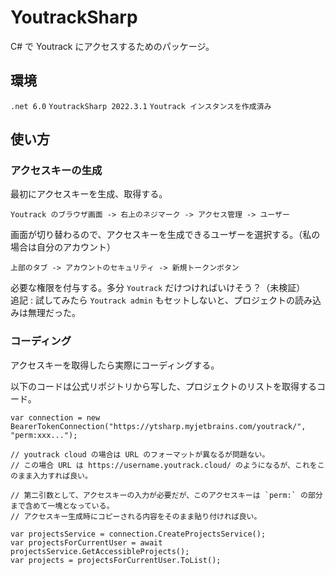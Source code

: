 # YoutrackSharp

C# で Youtrack にアクセスするためのパッケージ。

## 環境

`.net 6.0` `YoutrackSharp 2022.3.1` `Youtrack インスタンスを作成済み`

## 使い方

### アクセスキーの生成

最初にアクセスキーを生成、取得する。

    Youtrack のブラウザ画面 -> 右上のネジマーク -> アクセス管理 -> ユーザー

画面が切り替わるので、アクセスキーを生成できるユーザーを選択する。（私の場合は自分のアカウント）

    上部のタブ -> アカウントのセキュリティ -> 新規トークンボタン

必要な権限を付与する。多分 `Youtrack` だけつければいけそう？（未検証）  
追記 : 試してみたら `Youtrack admin` もセットしないと、プロジェクトの読み込みは無理だった。

### コーディング

アクセスキーを取得したら実際にコーディングする。

以下のコードは公式リポジトリから写した、プロジェクトのリストを取得するコード。

    var connection = new BearerTokenConnection("https://ytsharp.myjetbrains.com/youtrack/", "perm:xxx...");

    // youtrack cloud の場合は URL のフォーマットが異なるが問題ない。  
    // この場合 URL は https://username.youtrack.cloud/ のようになるが、これをこのまま入力すれば良い。

    // 第二引数として、アクセスキーの入力が必要だが、このアクセスキーは `perm:` の部分まで含めて一塊となっている。  
    // アクセスキー生成時にコピーされる内容をそのまま貼り付ければ良い。

    var projectsService = connection.CreateProjectsService();
    var projectsForCurrentUser = await projectsService.GetAccessibleProjects();
    var projects = projectsForCurrentUser.ToList();

